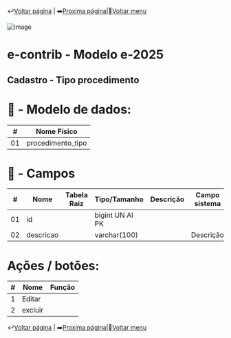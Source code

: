 ↩️[Voltar página](https://github.com/VenturaCerqueira/Documento_gestao_tributaria/blob/main/Cadastro/07%20-%20receita_tipo.md) | ➡️[Proxima página](https://github.com/VenturaCerqueira/Documento_gestao_tributaria/blob/main/Cadastro/09%20-%20CNAE.md)|🔢[Voltar menu](https://github.com/VenturaCerqueira/Documento_gestao_tributaria) 

![image](https://github.com/user-attachments/assets/04662de1-1516-48d7-bb8c-50b38989e58b)
# e-contrib - Modelo e-2025 
##  Cadastro - Tipo procedimento  


# 🎲 - Modelo de dados:
 **\#**  |**Nome Físico**               |
---------|------------------------------|
01       | procedimento_tipo            |   


#
# 🔢 - Campos
 **\#**  | **Nome**                     | **Tabela Raiz**         | **Tipo/Tamanho**        | **Descrição**                                                                        | **Campo sistema**                      |
---------|------------------------------|-------------------------|-------------------------|--------------------------------------------------------------------------------------|----------------------------------------|
01       | id                           |                         | bigint UN AI PK         |                                                                                      |                                        |
02       | descricao                    |                         | varchar(100)            |                                                                                      |  Descrição                             |

# Ações / botões:
 **\#**  |**Nome**                      |   **Função**  |
---------|------------------------------|---------------|
1        | Editar                       |               |
2        | excluir                      |               |

↩️[Voltar página](https://github.com/VenturaCerqueira/Documento_gestao_tributaria/blob/main/Cadastro/07%20-%20receitas.md) | ➡️[Proxima página](https://github.com/VenturaCerqueira/Documento_gestao_tributaria/blob/main/Cadastro/09%20-%20CNAE.md)|🔢[Voltar menu](https://github.com/VenturaCerqueira/Documento_gestao_tributaria) 
